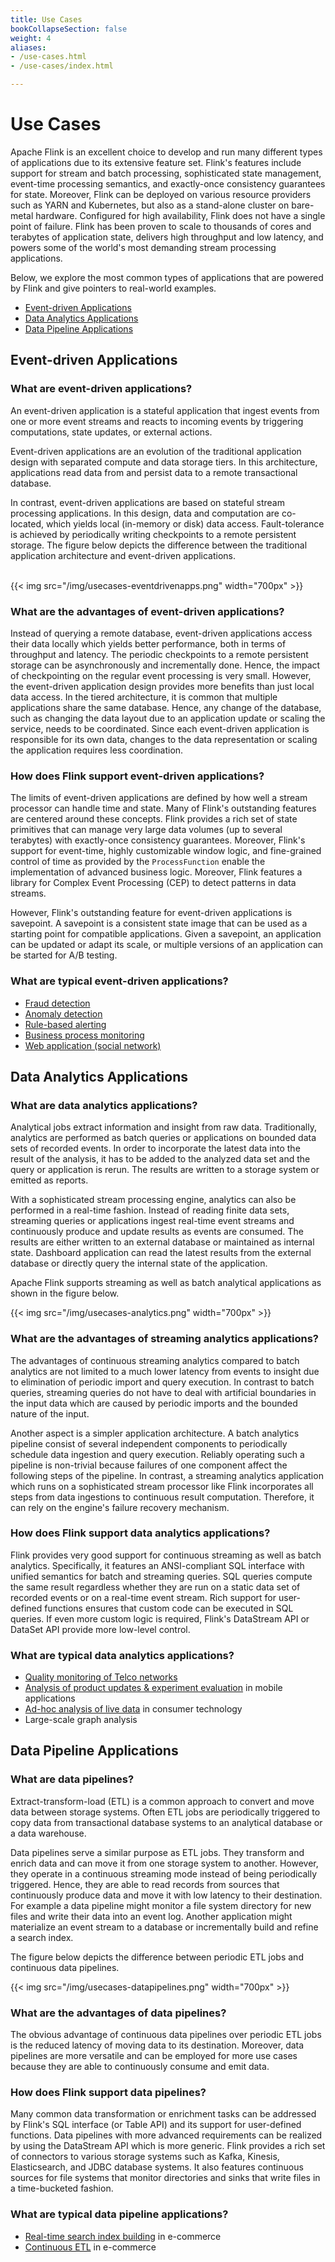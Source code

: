 ```yaml
---
title: Use Cases
bookCollapseSection: false
weight: 4
aliases:
- /use-cases.html
- /use-cases/index.html

---
```

<!--
Licensed to the Apache Software Foundation (ASF) under one
or more contributor license agreements.  See the NOTICE file
distributed with this work for additional information
regarding copyright ownership.  The ASF licenses this file
to you under the Apache License, Version 2.0 (the
"License"); you may not use this file except in compliance
with the License.  You may obtain a copy of the License at

  http://www.apache.org/licenses/LICENSE-2.0

Unless required by applicable law or agreed to in writing,
software distributed under the License is distributed on an
"AS IS" BASIS, WITHOUT WARRANTIES OR CONDITIONS OF ANY
KIND, either express or implied.  See the License for the
specific language governing permissions and limitations
under the License.
-->

# Use Cases

Apache Flink is an excellent choice to develop and run many different types of applications due to its extensive feature set. Flink's features include support for stream and batch processing, sophisticated state management, event-time processing semantics, and exactly-once consistency guarantees for state. Moreover, Flink can be deployed on various resource providers such as YARN and Kubernetes, but also as a stand-alone cluster on bare-metal hardware. Configured for high availability, Flink does not have a single point of failure. Flink has been proven to scale to thousands of cores and terabytes of application state, delivers high throughput and low latency, and powers some of the world's most demanding stream processing applications.

Below, we explore the most common types of applications that are powered by Flink and give pointers to real-world examples.

* <a href="#event-driven-applications-a-nameeventdrivenappsa">Event-driven Applications</a>
* <a href="#data-analytics-applicationsa-nameanalyticsa">Data Analytics Applications</a>
* <a href="#data-pipeline-applications-a-namepipelinesa">Data Pipeline Applications</a>

## Event-driven Applications <a name="eventDrivenApps"></a>

### What are event-driven applications?

An event-driven application is a stateful application that ingest events from one or more event streams and reacts to incoming events by triggering computations, state updates, or external actions.

Event-driven applications are an evolution of the traditional application design with separated compute and data storage tiers. In this architecture, applications read data from and persist data to a remote transactional database.

In contrast, event-driven applications are based on stateful stream processing applications. In this design, data and computation are co-located, which yields local (in-memory or disk) data access. Fault-tolerance is achieved by periodically writing checkpoints to a remote persistent storage. The figure below depicts the difference between the traditional application architecture and event-driven applications.

<br>
<div>
  {{< img src="/img/usecases-eventdrivenapps.png" width="700px" >}}
</div>

### What are the advantages of event-driven applications?

Instead of querying a remote database, event-driven applications access their data locally which yields better performance, both in terms of throughput and latency. The periodic checkpoints to a remote persistent storage can be asynchronously and incrementally done. Hence, the impact of checkpointing on the regular event processing is very small. However, the event-driven application design provides more benefits than just local data access. In the tiered architecture, it is common that multiple applications share the same database. Hence, any change of the database, such as changing the data layout due to an application update or scaling the service, needs to be coordinated. Since each event-driven application is responsible for its own data, changes to the data representation or scaling the application requires less coordination.

### How does Flink support event-driven applications?

The limits of event-driven applications are defined by how well a stream processor can handle time and state. Many of Flink's outstanding features are centered around these concepts. Flink provides a rich set of state primitives that can manage very large data volumes (up to several terabytes) with exactly-once consistency guarantees. Moreover, Flink's support for event-time, highly customizable window logic, and fine-grained control of time as provided by the `ProcessFunction` enable the implementation of advanced business logic. Moreover, Flink features a library for Complex Event Processing (CEP) to detect patterns in data streams.

However, Flink's outstanding feature for event-driven applications is savepoint. A savepoint is a consistent state image that can be used as a starting point for compatible applications. Given a savepoint, an application can be updated or adapt its scale, or multiple versions of an application can be started for A/B testing.

### What are typical event-driven applications?

* <a href="https://www.youtube.com/watch?v=Do7C4UJyWCM/">Fraud detection</a>
* <a href="https://www.youtube.com/watch?v=rJNH5WhWAj4/">Anomaly detection</a>
* <a href="https://www.youtube.com/watch?v=_yHds9SvMfE/">Rule-based alerting</a>
* <a href="https://jobs.zalando.com/tech/blog/complex-event-generation-for-business-process-monitoring-using-apache-flink/">Business process monitoring</a>
* <a href="https://www.youtube.com/watch?v=0cJ565r2FVI/">Web application (social network)</a>

## Data Analytics Applications<a name="analytics"></a>

### What are data analytics applications?

Analytical jobs extract information and insight from raw data. Traditionally, analytics are performed as batch queries or applications on bounded data sets of recorded events. In order to incorporate the latest data into the result of the analysis, it has to be added to the analyzed data set and the query or application is rerun. The results are written to a storage system or emitted as reports.

With a sophisticated stream processing engine, analytics can also be performed in a real-time fashion. Instead of reading finite data sets, streaming queries or applications ingest real-time event streams and continuously produce and update results as events are consumed. The results are either written to an external database or maintained as internal state. Dashboard application can read the latest results from the external database or directly query the internal state of the application.

Apache Flink supports streaming as well as batch analytical applications as shown in the figure below.

<div>
  {{< img src="/img/usecases-analytics.png" width="700px" >}}
</div>

### What are the advantages of streaming analytics applications?

The advantages of continuous streaming analytics compared to batch analytics are not limited to a much lower latency from events to insight due to elimination of periodic import and query execution. In contrast to batch queries, streaming queries do not have to deal with artificial boundaries in the input data which are caused by periodic imports and the bounded nature of the input.

Another aspect is a simpler application architecture. A batch analytics pipeline consist of several independent components to periodically schedule data ingestion and query execution. Reliably operating such a pipeline is non-trivial because failures of one component affect the following steps of the pipeline. In contrast, a streaming analytics application which runs on a sophisticated stream processor like Flink incorporates all steps from data ingestions to continuous result computation. Therefore, it can rely on the engine's failure recovery mechanism.

### How does Flink support data analytics applications?

Flink provides very good support for continuous streaming as well as batch analytics. Specifically, it features an ANSI-compliant SQL interface with unified semantics for batch and streaming queries. SQL queries compute the same result regardless whether they are run on a static data set of recorded events or on a real-time event stream. Rich support for user-defined functions ensures that custom code can be executed in SQL queries. If even more custom logic is required, Flink's DataStream API or DataSet API provide more low-level control.

### What are typical data analytics applications?

* <a href="https://www.youtube.com/watch?v=izYsMQWeUbE/">Quality monitoring of Telco networks</a>
* <a href="https://www.youtube.com/watch?v=17tUR4TsvpM/">Analysis of product updates &amp; experiment evaluation</a> in mobile applications
* <a href="https://eng.uber.com/athenax/">Ad-hoc analysis of live data</a> in consumer technology
* Large-scale graph analysis

## Data Pipeline Applications <a name="pipelines"></a>

### What are data pipelines?

Extract-transform-load (ETL) is a common approach to convert and move data between storage systems. Often ETL jobs are periodically triggered to copy data from transactional database systems to an analytical database or a data warehouse.

Data pipelines serve a similar purpose as ETL jobs. They transform and enrich data and can move it from one storage system to another. However, they operate in a continuous streaming mode instead of being periodically triggered. Hence, they are able to read records from sources that continuously produce data and move it with low latency to their destination. For example a data pipeline might monitor a file system directory for new files and write their data into an event log. Another application might materialize an event stream to a database or incrementally build and refine a search index.

The figure below depicts the difference between periodic ETL jobs and continuous data pipelines.

<div>
  {{< img src="/img/usecases-datapipelines.png" width="700px" >}}
</div>

### What are the advantages of data pipelines?

The obvious advantage of continuous data pipelines over periodic ETL jobs is the reduced latency of moving data to its destination. Moreover, data pipelines are more versatile and can be employed for more use cases because they are able to continuously consume and emit data.

### How does Flink support data pipelines?

Many common data transformation or enrichment tasks can be addressed by Flink's SQL interface (or Table API) and its support for user-defined functions. Data pipelines with more advanced requirements can be realized by using the DataStream API which is more generic. Flink provides a rich set of connectors to various storage systems such as Kafka, Kinesis, Elasticsearch, and JDBC database systems. It also features continuous sources for file systems that monitor directories and sinks that write files in a time-bucketed fashion.

### What are typical data pipeline applications?

* <a href="https://ververica.com/blog/blink-flink-alibaba-search">Real-time search index building</a> in e-commerce
* <a href="https://jobs.zalando.com/tech/blog/apache-showdown-flink-vs.-spark/">Continuous ETL</a> in e-commerce
